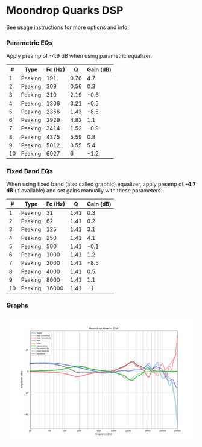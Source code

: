 # Moondrop Quarks DSP
See [usage instructions](https://github.com/jaakkopasanen/AutoEq#usage) for more options and info.

### Parametric EQs
Apply preamp of -4.9 dB when using parametric equalizer.

|   # | Type    |   Fc (Hz) |    Q |   Gain (dB) |
|-----|---------|-----------|------|-------------|
|   1 | Peaking |       191 | 0.76 |         4.7 |
|   2 | Peaking |       309 | 0.56 |         0.3 |
|   3 | Peaking |       310 | 2.19 |        -0.6 |
|   4 | Peaking |      1306 | 3.21 |        -0.5 |
|   5 | Peaking |      2356 | 1.43 |        -8.5 |
|   6 | Peaking |      2929 | 4.82 |         1.1 |
|   7 | Peaking |      3414 | 1.52 |        -0.9 |
|   8 | Peaking |      4375 | 5.59 |         0.8 |
|   9 | Peaking |      5012 | 3.55 |         5.4 |
|  10 | Peaking |      6027 | 6    |        -1.2 |

### Fixed Band EQs
When using fixed band (also called graphic) equalizer, apply preamp of **-4.7 dB** (if available) and set gains manually with these parameters.

|   # | Type    |   Fc (Hz) |    Q |   Gain (dB) |
|-----|---------|-----------|------|-------------|
|   1 | Peaking |        31 | 1.41 |         0.3 |
|   2 | Peaking |        62 | 1.41 |         0.2 |
|   3 | Peaking |       125 | 1.41 |         3.1 |
|   4 | Peaking |       250 | 1.41 |         4.1 |
|   5 | Peaking |       500 | 1.41 |        -0.1 |
|   6 | Peaking |      1000 | 1.41 |         1.2 |
|   7 | Peaking |      2000 | 1.41 |        -8.5 |
|   8 | Peaking |      4000 | 1.41 |         0.5 |
|   9 | Peaking |      8000 | 1.41 |         1.1 |
|  10 | Peaking |     16000 | 1.41 |        -1   |

### Graphs
![](./Moondrop%20Quarks%20DSP.png)
